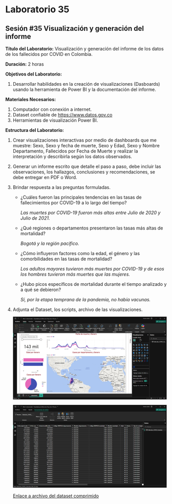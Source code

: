 # Laboratorio 35

## Sesión #35 Visualización y generación del informe

**Título del Laboratorio:** Visualización y generación del informe de los datos de los fallecidos por COVID en Colombia.

**Duración:** 2 horas

**Objetivos del Laboratorio:**

1. Desarrollar habilidades en la creación de visualizaciones (Dasboards) usando la herramienta de Power BI y la documentación del informe.

**Materiales Necesarios:**

1. Computador con conexión a internet.
2. Dataset confiable de https://www.datos.gov.co
3. Herramientas de visualización Power BI.

**Estructura del Laboratorio:**

1. Crear visualizaciones interactivas por medio de dashboards que me muestre: Sexo, Sexo y fecha de muerte, Sexo y Edad, Sexo y Nombre Departamento, Fallecidos por Fecha de Muerte y realizar la interpretación y describirla según los datos observados.

2. Generar un informe escrito que detalle el paso a paso, debe incluir las observaciones, los hallazgos, conclusiones y recomendaciones, se debe entregar en PDF o Word.

3. Brindar respuesta a las preguntas formuladas.

    - ¿Cuáles fueron las principales tendencias en las tasas de fallecimientos por COVID-19 a lo largo del tiempo?
    
        *Las muertes por COVID-19 fueron más altas entre Julio de 2020 y Julio de 2021.*
    
    - ¿Qué regiones o departamentos presentaron las tasas más altas de mortalidad?
    
        *Bogotá y la región pacifico.*
    
    - ¿Cómo influyeron factores como la edad, el género y las comorbilidades en las tasas de mortalidad?
    
        *Los adultos mayores tuvieron más muertes por COVID-19 y de esos los hombres tuvieron más muertes que las mujeres.*
    
    - ¿Hubo picos específicos de mortalidad durante el tiempo analizado y a qué se debieron?

        *Sí, por la etapa temprana de la pandemia, no había vacunas.*
    
4. Adjunta el Dataset, los scripts, archivo de las visualizaciones. 

    ![Captura de pantalla de Power BI 1](lab35-1.png)
    
    ![Captura de pantalla de Power BI 2](lab35-2.png)

    [Enlace a archivo del dataset comprimido](../lab32/Fallecidos_COVID_Colombia.zip)
